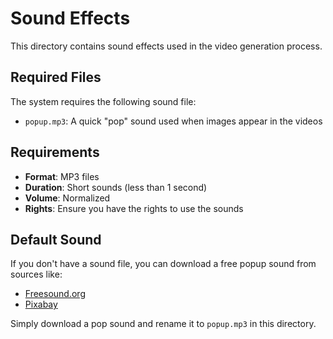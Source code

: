 # Sound Effects

This directory contains sound effects used in the video generation process.

## Required Files

The system requires the following sound file:

- `popup.mp3`: A quick "pop" sound used when images appear in the videos

## Requirements

- **Format**: MP3 files
- **Duration**: Short sounds (less than 1 second)
- **Volume**: Normalized
- **Rights**: Ensure you have the rights to use the sounds

## Default Sound

If you don't have a sound file, you can download a free popup sound from sources like:
- [Freesound.org](https://freesound.org/search/?q=pop+sound)
- [Pixabay](https://pixabay.com/sound-effects/search/pop/)

Simply download a pop sound and rename it to `popup.mp3` in this directory. 